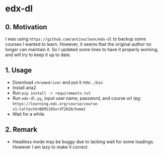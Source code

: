 # edx-dl

## 0. Motivation

I was using `https://github.com/antinucleon/edx-dl` to backup some courses I wanted to learn. However, it seems that the original author no longer can maintain it. So I updated some lines to have it properly working, and will try to keep it up to date.

## 1. Usage
- Download `chromedriver` and put it into `./bin`
- Install aria2
- Run `pip install -r requirements.txt`
- Run `edx-dl.py`, input user name, password, and course url (eg: `https://learning.edx.org/course/course-v1:CaltechX+BEM1105x+3T2020/home`)
- Wait for a while

## 2. Remark
- Headless mode may be buggy due to lacking wait for some loadings. However I am lazy to make it correct. 
